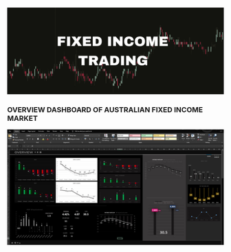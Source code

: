 ![](Screenshots/FI_TRADING.jpg)
<br/>

### OVERVIEW DASHBOARD OF AUSTRALIAN FIXED INCOME MARKET<br/>
![](screenshots/DB.JPG)
